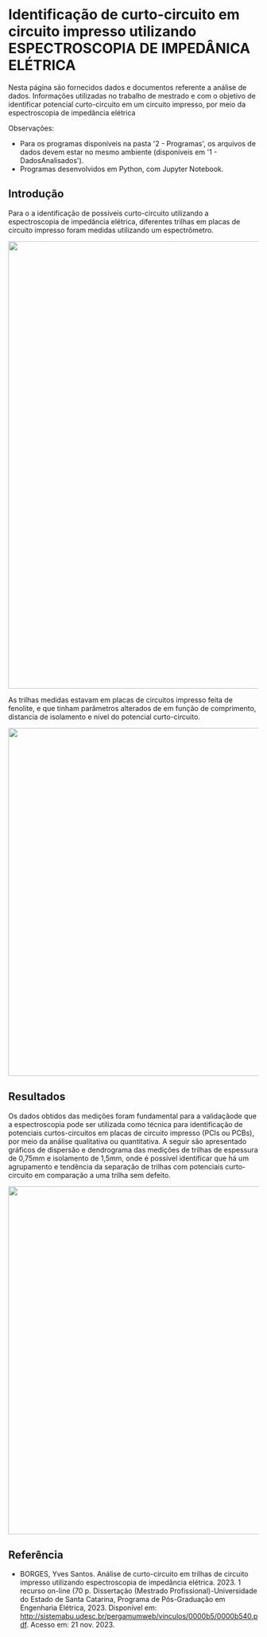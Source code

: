# Identificação de curto-circuito em circuito impresso utilizando ESPECTROSCOPIA DE IMPEDÂNICA ELÉTRICA

Nesta página são fornecidos dados e documentos referente a análise de dados. Informações utilizadas no trabalho de mestrado e com o objetivo de identificar potencial curto-circuito em um circuito impresso, por meio da espectroscopia de impedância elétrica

Observações:

* Para os programas disponíveis na pasta '2 - Programas', os arquivos de dados devem estar no mesmo ambiente (disponíveis em '1 - DadosAnalisados').
* Programas desenvolvidos em Python, com Jupyter Notebook.


## Introdução 

Para o a identificação de possíveis curto-circuito utilizando a espectroscopia de impedância elétrica, diferentes trilhas em placas de circuito impresso foram medidas utilizando um espectrômetro.

<div align="center">
<img src="https://github.com/YVESSB/InvestigacaoFalhaEmTrilhasPCB/assets/70860093/0db7712d-5561-4edb-96e8-856c96d11ffc.png" width="900px" />
</div>

As trilhas medidas estavam em placas de circuitos impresso feita de fenolite, e que tinham parâmetros alterados de em função de comprimento, distancia de isolamento e nível do potencial curto-circuito.

<div align="center">
<img src="https://github.com/YVESSB/InvestigacaoFalhaEmTrilhasPCB/assets/70860093/639ee0ab-0d52-4ca0-9a01-f3b02a9088b6.png" width="700px" />
</div>

## Resultados

Os dados obtidos das medições foram fundamental para a validaçãode que a espectroscopia pode ser utilizada como técnica para identificação de potenciais curtos-circuitos em placas de circuito impresso (PCIs ou PCBs), por meio da análise qualitativa ou quantitativa. A seguir são apresentado gráficos de dispersão e dendrograma das medições de trilhas de espessura de 0,75mm e isolamento de 1,5mm, onde é possível identificar que há um  agrupamento e tendência da separação de trilhas com potenciais curto-circuito em comparação a uma trilha sem defeito.

<div align="center">
<img src="https://github.com/YVESSB/InvestigacaoFalhaEmTrilhasPCB/assets/70860093/7a170654-44ed-4f21-a4cf-a807e9266b56.png" width="700px" />
</div>


## Referência

* BORGES, Yves Santos. Análise de curto-circuito em trilhas de circuito impresso utilizando espectroscopia de impedância elétrica. 2023. 1 recurso on-line (70 p. Dissertação (Mestrado Profissional)-Universidade do Estado de Santa Catarina, Programa de Pós-Graduação em Engenharia Elétrica, 2023. Disponível em: http://sistemabu.udesc.br/pergamumweb/vinculos/0000b5/0000b540.pdf. Acesso em: 21 nov. 2023.
